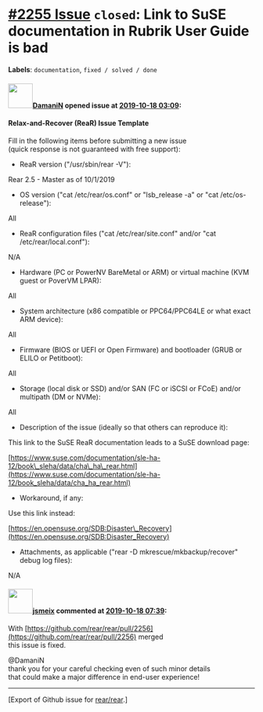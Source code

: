 [\#2255 Issue](https://github.com/rear/rear/issues/2255) `closed`: Link to SuSE documentation in Rubrik User Guide is bad
=========================================================================================================================

**Labels**: `documentation`, `fixed / solved / done`

#### <img src="https://avatars.githubusercontent.com/u/37876601?u=832a55ad26fa192d411932dcf7a9f13187d79380&v=4" width="50">[DamaniN](https://github.com/DamaniN) opened issue at [2019-10-18 03:09](https://github.com/rear/rear/issues/2255):

#### Relax-and-Recover (ReaR) Issue Template

Fill in the following items before submitting a new issue  
(quick response is not guaranteed with free support):

-   ReaR version ("/usr/sbin/rear -V"):

Rear 2.5 - Master as of 10/1/2019

-   OS version ("cat /etc/rear/os.conf" or "lsb\_release -a" or "cat
    /etc/os-release"):

All

-   ReaR configuration files ("cat /etc/rear/site.conf" and/or "cat
    /etc/rear/local.conf"):

N/A

-   Hardware (PC or PowerNV BareMetal or ARM) or virtual machine (KVM
    guest or PoverVM LPAR):

All

-   System architecture (x86 compatible or PPC64/PPC64LE or what exact
    ARM device):

All

-   Firmware (BIOS or UEFI or Open Firmware) and bootloader (GRUB or
    ELILO or Petitboot):

All

-   Storage (local disk or SSD) and/or SAN (FC or iSCSI or FCoE) and/or
    multipath (DM or NVMe):

All

-   Description of the issue (ideally so that others can reproduce it):

This link to the SuSE ReaR documentation leads to a SuSE download page:

[https://www.suse.com/documentation/sle-ha-12/book\_sleha/data/cha\_ha\_rear.html](https://www.suse.com/documentation/sle-ha-12/book_sleha/data/cha_ha_rear.html)

-   Workaround, if any:

Use this link instead:

[https://en.opensuse.org/SDB:Disaster\_Recovery](https://en.opensuse.org/SDB:Disaster_Recovery)

-   Attachments, as applicable ("rear -D mkrescue/mkbackup/recover"
    debug log files):

N/A

#### <img src="https://avatars.githubusercontent.com/u/1788608?u=925fc54e2ce01551392622446ece427f51e2f0ce&v=4" width="50">[jsmeix](https://github.com/jsmeix) commented at [2019-10-18 07:39](https://github.com/rear/rear/issues/2255#issuecomment-543571997):

With
[https://github.com/rear/rear/pull/2256](https://github.com/rear/rear/pull/2256)
merged  
this issue is fixed.

@DamaniN  
thank you for your careful checking even of such minor details  
that could make a major difference in end-user experience!

------------------------------------------------------------------------

\[Export of Github issue for
[rear/rear](https://github.com/rear/rear).\]

